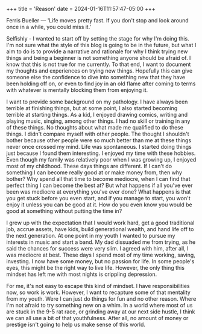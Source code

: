 +++
title = 'Reason'
date = 2024-01-16T11:57:47-05:00
+++

Ferris Bueller — 'Life moves pretty fast. If you don't stop and look around once in a while, you could miss it.'

Selfishly - I wanted to start off by setting the stage for why I'm doing this. I'm not sure what the style of this blog is going to be in the future, but what I aim to do is to provide a narrative and rationale for why I think trying new things and being a beginner is not something anyone should be afraid of. I know that this is not true for me currently. To that end, I want to document my thoughts and experiences on trying new things. Hopefully this can give someone else the confidence to dive into something new that they have been holding off on, or even to find joy in an old flame after coming to terms with whatever is mentally blocking them from enjoying it.

I want to provide some background on my pathology. I have always been terrible at finishing things, but at some point, I also started becoming terrible at starting things. As a kid, I enjoyed drawing comics, writing and playing music, singing, among other things. I had no skill or training in any of these things. No thoughts about what made me qualified to do these things. I didn't compare myself with other people. The thought I shouldn't bother because other people were so much better than me at these things never once crossed my mind. Life was spontaneous. I started doing things just because I found them interesting. I enjoyed my time with these hobbies. Even though my family was relatively poor when I was growing up, I enjoyed most of my childhood. These days things are different. If I can't do something I can become really good at or make money from, then why bother? Why spend all that time to become mediocre, when I can find that perfect thing I can become the best at? But what happens if all you've ever been was mediocre at everything you've ever done? What happens is that you get stuck before you even start, and if you manage to start, you won't enjoy it unless you can be good at it. How do you even know you would be good at something without putting the time in?

I grew up with the expectation that I would work hard, get a good traditional job, accrue assets, have kids, build generational wealth, and hand life off to the next generation. At one point in my youth I wanted to pursue my interests in music and start a band. My dad dissuaded me from trying, as he said the chances for success were very slim. I agreed with him, after all, I was mediocre at best. These days I spend most of my time working, saving, investing. I now have some money, but no passion for life. In some people's eyes, this might be the right way to live life. However, the only thing this mindset has left me with most nights is crippling depression.

For me, it's not easy to escape this kind of mindset. I have responsibilities now, so work is work. However, I want to recapture some of that mentality from my youth. Were I can just do things for fun and no other reason. Where I'm not afraid to try something new on a whim. In a world where most of us are stuck in the 9-5 rat race, or grinding away at our next side hustle, I think we can all use a bit of that youthfulness. After all, no amount of money or prestige isn't going to help us make sense of this world.
